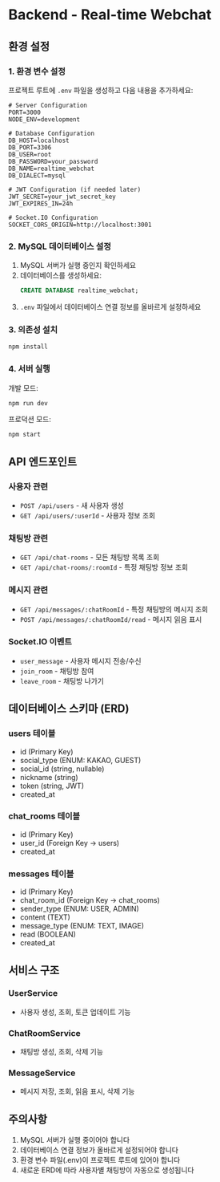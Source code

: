 # Backend - Real-time Webchat

## 환경 설정

### 1. 환경 변수 설정

프로젝트 루트에 `.env` 파일을 생성하고 다음 내용을 추가하세요:

```env
# Server Configuration
PORT=3000
NODE_ENV=development

# Database Configuration
DB_HOST=localhost
DB_PORT=3306
DB_USER=root
DB_PASSWORD=your_password
DB_NAME=realtime_webchat
DB_DIALECT=mysql

# JWT Configuration (if needed later)
JWT_SECRET=your_jwt_secret_key
JWT_EXPIRES_IN=24h

# Socket.IO Configuration
SOCKET_CORS_ORIGIN=http://localhost:3001
```

### 2. MySQL 데이터베이스 설정

1. MySQL 서버가 실행 중인지 확인하세요
2. 데이터베이스를 생성하세요:
   ```sql
   CREATE DATABASE realtime_webchat;
   ```
3. `.env` 파일에서 데이터베이스 연결 정보를 올바르게 설정하세요

### 3. 의존성 설치

```bash
npm install
```

### 4. 서버 실행

개발 모드:
```bash
npm run dev
```

프로덕션 모드:
```bash
npm start
```

## API 엔드포인트

### 사용자 관련
- `POST /api/users` - 새 사용자 생성
- `GET /api/users/:userId` - 사용자 정보 조회

### 채팅방 관련
- `GET /api/chat-rooms` - 모든 채팅방 목록 조회
- `GET /api/chat-rooms/:roomId` - 특정 채팅방 정보 조회

### 메시지 관련
- `GET /api/messages/:chatRoomId` - 특정 채팅방의 메시지 조회
- `POST /api/messages/:chatRoomId/read` - 메시지 읽음 표시

### Socket.IO 이벤트
- `user_message` - 사용자 메시지 전송/수신
- `join_room` - 채팅방 참여
- `leave_room` - 채팅방 나가기

## 데이터베이스 스키마 (ERD)

### users 테이블
- id (Primary Key)
- social_type (ENUM: KAKAO, GUEST)
- social_id (string, nullable)
- nickname (string)
- token (string, JWT)
- created_at

### chat_rooms 테이블
- id (Primary Key)
- user_id (Foreign Key → users)
- created_at

### messages 테이블
- id (Primary Key)
- chat_room_id (Foreign Key → chat_rooms)
- sender_type (ENUM: USER, ADMIN)
- content (TEXT)
- message_type (ENUM: TEXT, IMAGE)
- read (BOOLEAN)
- created_at

## 서비스 구조

### UserService
- 사용자 생성, 조회, 토큰 업데이트 기능

### ChatRoomService
- 채팅방 생성, 조회, 삭제 기능

### MessageService
- 메시지 저장, 조회, 읽음 표시, 삭제 기능

## 주의사항

1. MySQL 서버가 실행 중이어야 합니다
2. 데이터베이스 연결 정보가 올바르게 설정되어야 합니다
3. 환경 변수 파일(.env)이 프로젝트 루트에 있어야 합니다
4. 새로운 ERD에 따라 사용자별 채팅방이 자동으로 생성됩니다 